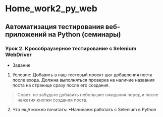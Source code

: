 # Home_work2_py_web
## Автоматизация тестирования веб-приложений на Python (семинары)
### Урок 2. Кроссбраузерное тестирование с Selenium WebDriver
* Задание

1. Условие: Добавить в наш тестовый проект шаг добавления поста после входа. 
Должна выполняться проверка на наличие названия поста на странице сразу 
после его создания.

>Совет: не забудьте добавить небольшие ожидания перед и после нажатия кнопки 
создания поста.

2. Что ещё можно почитать:
•Начинаем работать с Selenium в Python